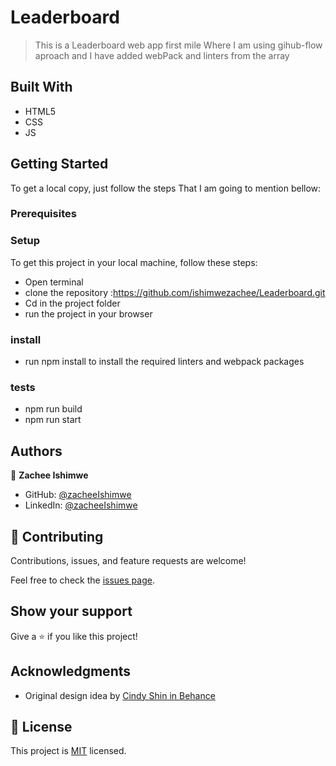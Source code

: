 # Leaderboard

> This is a Leaderboard web app first mile 
> Where I am using gihub-flow aproach and
> I have added webPack and linters
> from the array   


## Built With

- HTML5 
- CSS
- JS 


## Getting Started
To get a local copy, just follow the steps That I am going to mention bellow:

### Prerequisites

### Setup
To get this project in your local machine, follow these steps:
- Open terminal 
- clone the repository :https://github.com/ishimwezachee/Leaderboard.git
- Cd in the project folder
- run the project in your browser

### install
 - run npm install to install the required linters and webpack packages 

 ### tests
 - npm run build
 - npm run start 

## Authors

👤 **Zachee Ishimwe**

- GitHub: [@zacheeIshimwe](https://github.com/ishimwezachee)
- LinkedIn: [@zacheeIshimwe](https://www.linkedin.com/in/zachee-ishimwe-ab952a119/)


## 🤝 Contributing

Contributions, issues, and feature requests are welcome!

Feel free to check the [issues page](../../issues/).

## Show your support

Give a ⭐️ if you like this project!

## Acknowledgments
- Original design idea by
[Cindy Shin in Behance](https://www.behance.net/adagio07)

## 📝 License

This project is [MIT](./MIT.md) licensed.